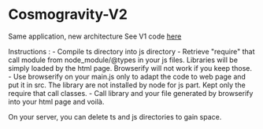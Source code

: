 # Cosmogravity-V2
Same application, new architecture
See V1 code [here](https://github.com/Migoyan/Cosmogravity_2021)


Instructions :
	- Compile ts directory into js directory
	- Retrieve "require" that call module from node_module/@types in your js files. Libraries will be simply loaded by the html page. Browserify will not work if you keep those.
	- Use browserify on your main.js only to adapt the code to web page and put it in src.
	The library are not installed by node for js part. Kept only the require that call classes.
	- Call library and your file generated by browserify into your html page and voilà.

On your server, you can delete ts and js directories to gain space.